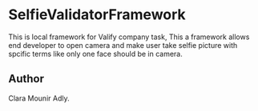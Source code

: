 # SelfieValidatorFramework
This is local framework for Valify company task, This a framework allows end developer to open camera and make user take selfie picture with spcific terms like only one face should be in camera.
## Author

Clara Mounir Adly.
